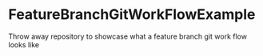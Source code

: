 # FeatureBranchGitWorkFlowExample
Throw away repository to showcase what a feature branch git work flow looks like
